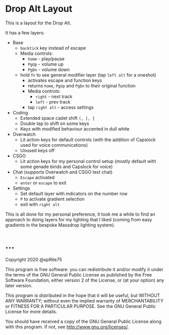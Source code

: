 # Drop Alt Layout
This is a layout for the Drop Alt.

It has a few layers:
- Base
    - `backtick` key instead of escape
    - Media controls:
        - `home` - play/pause
        - `PgUp` - volume up
        - `PgDn` - volume down
    - hold `fn` to see general modifier layer (tap `left alt` for a oneshot)
        - activates escape and function keys
        - returns `home`, `PgUp` and `PgDn` to their original function
        - Media controls:
            - `right` - next track
            - `left` - prev track
        - tap `right alt` - access settings
- Coding
    - Extended space cadet shift `(, [, {`
    - Double tap to shift on some keys
    - Keys with modified behaviour accented in dull white
- Overwatch
    - Lit action keys for default controls (with the addition of Capslock used for voice communications)
    - Unused keys off
- CSGO
    - Lit action keys for my personal control setup (mostly default with some genade binds and Capslock for voice)
- Chat (supports Overwatch and CSGO text chat)
    - `Escape` activated
    - `enter` or `escape` to exit
- Settings
    - Set default layer with indicators on the number row
    - `P` to activate gradient selection
    - exit with `right alt`
    
This is all done for my personal preference, it took me a while to find an approach to doing layers for my lighting that I liked (coming from easy gradients in the bespoke Massdrop lighting system).
# ...
Copyright 2020 @spRite75

This program is free software: you can redistribute it and/or modify
it under the terms of the GNU General Public License as published by
the Free Software Foundation, either version 2 of the License, or
(at your option) any later version.

This program is distributed in the hope that it will be useful,
but WITHOUT ANY WARRANTY; without even the implied warranty of
MERCHANTABILITY or FITNESS FOR A PARTICULAR PURPOSE.  See the
GNU General Public License for more details.

You should have received a copy of the GNU General Public License
along with this program.  If not, see <http://www.gnu.org/licenses/>.
